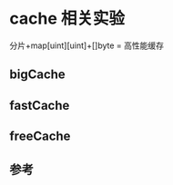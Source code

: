 # cache 相关实验

分片+map[uint][uint]+[]byte = 高性能缓存

## bigCache 


## fastCache 


## freeCache


## 参考
